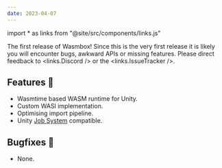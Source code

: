```yaml
---
date: 2023-04-07
---
```


import * as links from "@site/src/components/links.js"

The first release of Wasmbox! Since this is the very first release it is likely you will encounter bugs, awkward APIs or missing features. Please direct feedback to <links.Discord /> or the <links.IssueTracker />.

<!--truncate-->

## Features 🚀

 - Wasmtime based WASM runtime for Unity.
 - Custom WASI implementation.
 - Optimising import pipeline.
 - Unity [Job System](https://docs.unity3d.com/Manual/JobSystem.html) compatible.

## Bugfixes 🐛

 - None.
 